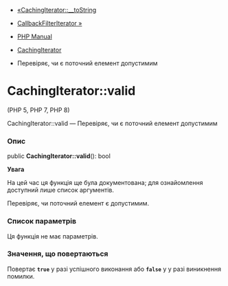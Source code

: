 - [«CachingIterator::\_\_toString](cachingiterator.tostring.md)
- [CallbackFilterIterator »](class.callbackfilteriterator.md)

- [PHP Manual](index.md)
- [CachingIterator](class.cachingiterator.md)
- Перевіряє, чи є поточний елемент допустимим

# CachingIterator::valid

(PHP 5, PHP 7, PHP 8)

CachingIterator::valid — Перевіряє, чи є поточний елемент
допустимим

### Опис

public **CachingIterator::valid**(): bool

**Увага**

На цей час ця функція ще була документована; для
ознайомлення доступний лише список аргументів.

Перевіряє, чи поточний елемент є допустимим.

### Список параметрів

Ця функція не має параметрів.

### Значення, що повертаються

Повертає **`true`** у разі успішного виконання або **`false`** у
у разі виникнення помилки.
